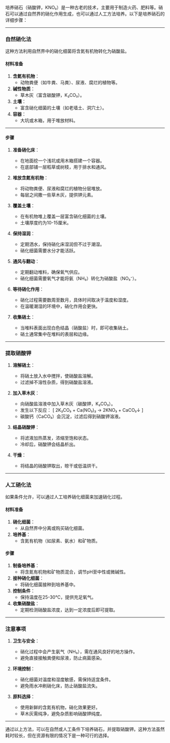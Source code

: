 培养硝石（硝酸钾，KNO₃）是一种古老的技术，主要用于制造火药、肥料等。硝石可以通过自然界的硝化作用生成，也可以通过人工方法培养。以下是培养硝石的详细步骤：

---

### **自然硝化法**
这种方法利用自然界中的硝化细菌将含氮有机物转化为硝酸盐。

#### **材料准备**
1. **含氮有机物**：
   - 动物粪便（如牛粪、马粪）、尿液、腐烂的植物等。
2. **碱性物质**：
   - 草木灰（富含碳酸钾，K₂CO₃）。
3. **土壤**：
   - 富含硝化细菌的土壤（如老墙土、洞穴土）。
4. **容器**：
   - 大坑或木箱，用于堆放材料。

---

#### **步骤**
1. **准备硝化床**：
   - 在地面挖一个浅坑或用木箱搭建一个容器。
   - 在底部铺一层稻草或树枝，用于排水和通风。

2. **堆放含氮有机物**：
   - 将动物粪便、尿液和腐烂的植物分层堆放。
   - 每层之间撒一些草木灰，提供钾元素。

3. **覆盖土壤**：
   - 在有机物堆上覆盖一层富含硝化细菌的土壤。
   - 土壤厚度约为10-15厘米。

4. **保持湿润**：
   - 定期洒水，保持硝化床湿润但不过于潮湿。
   - 硝化细菌需要水分才能活跃。

5. **通风与翻动**：
   - 定期翻动堆料，确保氧气供应。
   - 硝化细菌需要氧气才能将氨（NH₃）转化为硝酸盐（NO₃⁻）。

6. **等待硝化作用**：
   - 硝化过程需要数周至数月，具体时间取决于温度和湿度。
   - 在温暖潮湿的环境中，硝化作用会更快。

7. **收集硝土**：
   - 当堆料表面出现白色结晶（硝酸盐）时，即可收集硝土。
   - 硝土通常集中在堆料的表层和边缘。

---

### **提取硝酸钾**
1. **溶解硝土**：
   - 将硝土放入水中搅拌，使硝酸盐溶解。
   - 过滤掉不溶性杂质，得到硝酸盐溶液。

2. **加入草木灰**：
   - 向硝酸盐溶液中加入草木灰（碳酸钾，K₂CO₃）。
   - 发生以下反应：
     \[
     2K₂CO₃ + Ca(NO₃)₂ → 2KNO₃ + CaCO₃↓
     \]
   - 碳酸钙（CaCO₃）会沉淀，过滤后得到硝酸钾溶液。

3. **结晶硝酸钾**：
   - 将滤液加热蒸发，浓缩至饱和状态。
   - 冷却后，硝酸钾会结晶析出。

4. **干燥**：
   - 将结晶的硝酸钾取出，晾干或低温烘干。

---

### **人工硝化法**
如果条件允许，可以通过人工培养硝化细菌来加速硝化过程。

#### **材料准备**
1. **硝化细菌**：
   - 从自然界中分离或购买硝化细菌。
2. **培养基**：
   - 含氮有机物（如尿素、氨水）和矿物质。

#### **步骤**
1. **制备培养基**：
   - 将含氮有机物和矿物质混合，调节pH至中性或微碱性。
2. **接种硝化细菌**：
   - 将硝化细菌接种到培养基中。
3. **控制条件**：
   - 保持温度在25-30℃，提供充足氧气。
4. **收集硝酸盐**：
   - 定期检测硝酸盐浓度，达到一定浓度后即可提取。

---

### **注意事项**
1. **卫生与安全**：
   - 硝化过程中会产生氨气（NH₃），需在通风良好的地方操作。
   - 避免直接接触粪便和尿液，防止病菌感染。

2. **环境控制**：
   - 硝化细菌对温度和湿度敏感，需保持适宜条件。
   - 避免雨水冲刷硝化床，防止硝酸盐流失。

3. **原料选择**：
   - 使用新鲜的含氮有机物，硝化效果更好。
   - 草木灰需纯净，避免杂质影响硝酸钾纯度。

---

通过以上方法，可以在自然或人工条件下培养硝石，并提取硝酸钾。这种方法虽然耗时较长，但在资源有限的情况下是一种可行的选择。